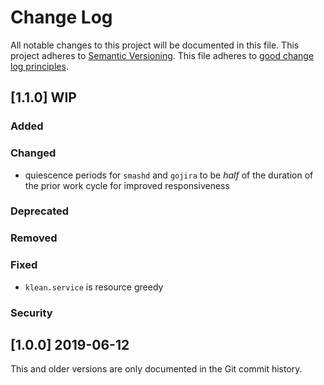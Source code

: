 <!---
This file is part of koji-helpers.

SPDX-License-Identifier: GPL-3.0-or-later
Copyright 2019 John Florian <jflorian@doubledog.org>
-->
# Change Log

All notable changes to this project will be documented in this file.  This
project adheres to [Semantic Versioning](http://semver.org/).  This file
adheres to [good change log principles](http://keepachangelog.com/).

<!-- Template

## [VERSION] DATE/WIP
### Added
### Changed
### Deprecated
### Removed
### Fixed
### Security

-->

## [1.1.0] WIP
### Added
### Changed
- quiescence periods for `smashd` and `gojira` to be *half* of the duration of the prior work cycle for improved responsiveness
### Deprecated
### Removed
### Fixed
- `klean.service` is resource greedy
### Security

## [1.0.0] 2019-06-12

This and older versions are only documented in the Git commit history.
